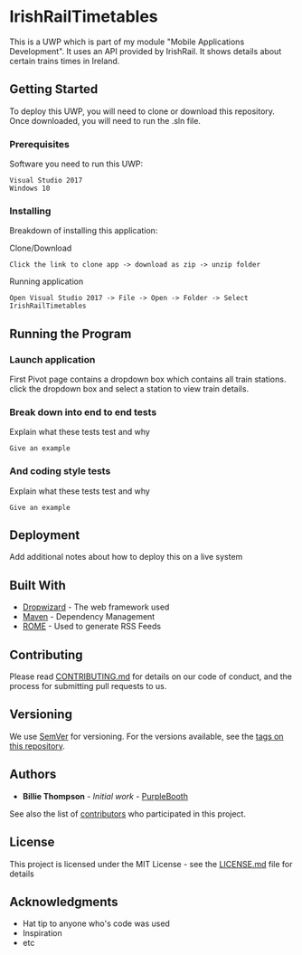 # IrishRailTimetables
This is a UWP which is part of my module "Mobile Applications Development". It uses an API provided by IrishRail. It shows details about certain trains times in Ireland.

## Getting Started

To deploy this UWP, you will need to clone or download this repository. Once downloaded, you will need to run the .sln file.

### Prerequisites

Software you need to run this UWP:

```
Visual Studio 2017
Windows 10
```

### Installing

Breakdown of installing this application:

Clone/Download

```
Click the link to clone app -> download as zip -> unzip folder
```

Running application

```
Open Visual Studio 2017 -> File -> Open -> Folder -> Select IrishRailTimetables
```

## Running the Program

### Launch application

First Pivot page contains a dropdown box which contains all train stations. click the dropdown box and select a station to view train details.


### Break down into end to end tests

Explain what these tests test and why

```
Give an example
```

### And coding style tests

Explain what these tests test and why

```
Give an example
```

## Deployment

Add additional notes about how to deploy this on a live system

## Built With

* [Dropwizard](http://www.dropwizard.io/1.0.2/docs/) - The web framework used
* [Maven](https://maven.apache.org/) - Dependency Management
* [ROME](https://rometools.github.io/rome/) - Used to generate RSS Feeds

## Contributing

Please read [CONTRIBUTING.md](https://gist.github.com/PurpleBooth/b24679402957c63ec426) for details on our code of conduct, and the process for submitting pull requests to us.

## Versioning

We use [SemVer](http://semver.org/) for versioning. For the versions available, see the [tags on this repository](https://github.com/your/project/tags). 

## Authors

* **Billie Thompson** - *Initial work* - [PurpleBooth](https://github.com/PurpleBooth)

See also the list of [contributors](https://github.com/your/project/contributors) who participated in this project.

## License

This project is licensed under the MIT License - see the [LICENSE.md](LICENSE.md) file for details

## Acknowledgments

* Hat tip to anyone who's code was used
* Inspiration
* etc
